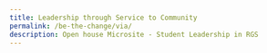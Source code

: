 ```yaml
---
title: Leadership through Service to Community
permalink: /be-the-change/via/
description: Open house Microsite - Student Leadership in RGS
---
```

